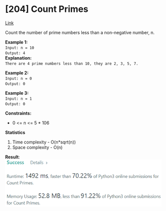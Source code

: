 # [204] Count Primes

[Link](https://leetcode.com/problems/count-primes/)

Count the number of prime numbers less than a non-negative number, n.

**Example 1:**  
`Input: n = 10`  
`Output: 4`  
**Explanation:**  
`There are 4 prime numbers less than 10, they are 2, 3, 5, 7.`

**Example 2:**  
`Input: n = 0`  
`Output: 0`

**Example 3:**  
`Input: n = 1`  
`Output: 0`

**Constraints:**

- 0 <= n <= 5 \* 106

**Statistics**

1. Time complexity - O(n\*sqrt(n))
2. Space complexity - O(n)

**Result**:  
![Result image](https://github.com/SanjampreetSingh/PP/blob/master/LeetCode/Mathematic%20Code/Count%20Primes/image.png)
